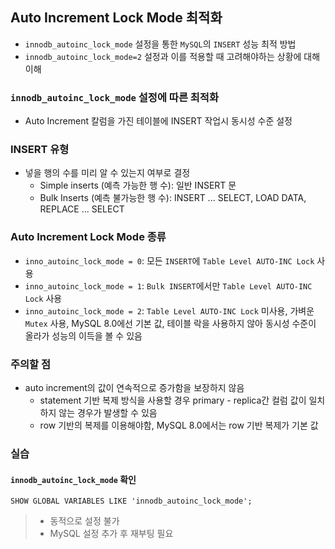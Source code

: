 ## Auto Increment Lock Mode 최적화

* `innodb_autoinc_lock_mode` 설정을 통한 `MySQL`의 `INSERT` 성능 최적 방법
* `innodb_autoinc_lock_mode=2` 설정과 이를 적용할 때 고려해야하는 상황에 대해 이해

### `innodb_autoinc_lock_mode` 설정에 따른 최적화

* Auto Increment 칼럼을 가진 테이블에 INSERT 작업시 동시성 수준 설정

### INSERT 유형

* 넣을 행의 수를 미리 알 수 있는지 여부로 결정
  * Simple inserts (예측 가능한 행 수): 일반 INSERT 문
  * Bulk Inserts (예측 불가능한 행 수): INSERT ... SELECT, LOAD DATA, REPLACE ... SELECT

### Auto Increment Lock Mode 종류

* `inno_autoinc_lock_mode = 0`: 모든 `INSERT`에 `Table Level AUTO-INC Lock` 사용
* `inno_autoinc_lock_mode = 1`: `Bulk INSERT`에서만 `Table Level AUTO-INC Lock` 사용
* `inno_autoinc_lock_mode = 2`: `Table Level AUTO-INC Lock` 미사용, 가벼운 `Mutex` 사용, MySQL 8.0에선 기본 값, 테이블 락을 사용하지 않아 동시성 수준이 올라가 성능의 이득을 볼 수 있음

### 주의할 점

* auto increment의 값이 연속적으로 증가함을 보장하지 않음
  * statement 기반 복제 방식을 사용할 경우 primary - replica간 컬럼 값이 일치하지 않는 경우가 발생할 수 있음
  *  row 기반의 복제를 이용해야함, MySQL 8.0에서는 row 기반 복제가 기본 값

### 실습

#### `innodb_autoinc_lock_mode` 확인

```mysql
SHOW GLOBAL VARIABLES LIKE 'innodb_autoinc_lock_mode';
```

> * 동적으로 설정 불가
> * MySQL 설정 추가 후 재부팅 필요

